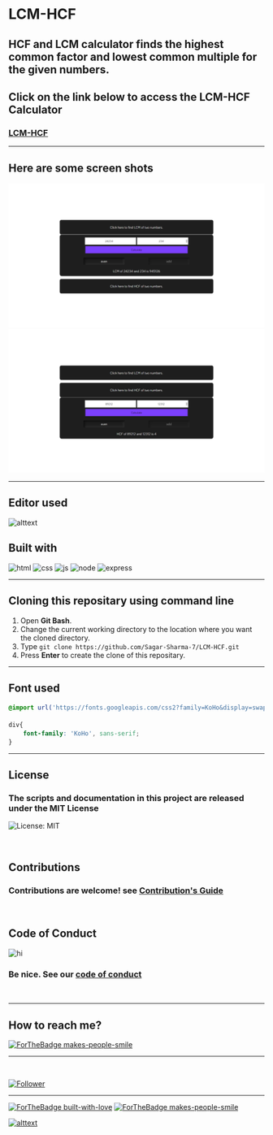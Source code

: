 # LCM-HCF 
## HCF and LCM calculator finds the highest common factor and lowest common multiple for the given numbers.
## Click on the link below to access the LCM-HCF Calculator
### [LCM-HCF](https://sagar-sharma-7.github.io/LCM-HCF/)
<hr>

## Here are some screen shots

<p align="center">
  <img src="public/img/result1.png" title="result">
  <br>
  <img src="public/img/result2.png" title="result">
</p>

<hr>

## Editor used 
![alttext](https://img.shields.io/badge/Visual_Studio_Code-0078D4?style=for-the-badge&logo=visual%20studio%20code&logoColor=white)

## Built with 
 ![html](https://img.shields.io/badge/HTML5-E34F26?style=for-the-badge&logo=html5&logoColor=white)
 ![css](https://img.shields.io/badge/CSS3-1572B6?style=for-the-badge&logo=css3&logoColor=white)
 ![js](https://img.shields.io/badge/JavaScript-F7DF1E?style=for-the-badge&logo=javascript&logoColor=black)
 ![node](https://img.shields.io/badge/Node.js-43853D?style=for-the-badge&logo=node.js&logoColor=white)
 ![express](https://img.shields.io/badge/express-000000?style=for-the-badge&logo=express&logoColor=white)

 <hr>

 ## Cloning this repositary using command line
 1. Open **Git Bash**.
 1. Change the current working directory to the location where you want the cloned directory.
 1. Type `git clone https://github.com/Sagar-Sharma-7/LCM-HCF.git`
 1. Press **Enter** to create the clone of this repositary.

 <hr>

## Font used 
```css 
@import url('https://fonts.googleapis.com/css2?family=KoHo&display=swap');

div{
    font-family: 'KoHo', sans-serif;
}

```
  
<hr>

## License 
### The scripts and documentation in this project are released under the MIT License 
![License: MIT](https://img.shields.io/badge/License-MIT-black.svg)

<br>

## Contributions
### Contributions are welcome! see [Contribution's Guide](https://github.com/Sagar-Sharma-7/LCM-HCF/blob/main/CONTRIBUTING.md)

<br>

## Code of Conduct 
<img src="https://user-images.githubusercontent.com/1303154/88677602-1635ba80-d120-11ea-84d8-d263ba5fc3c0.gif" width="28px" alt="hi"> 

### Be nice. See our [code of conduct](https://github.com/Sagar-Sharma-7/LCM-HCF/blob/main/CODE_OF_CONDUCT.md)

<br>
<hr>

 ## How to reach me?
 [ ![ForTheBadge makes-people-smile](https://img.shields.io/badge/Gmail-D14836?style=for-the-badge&logo=gmail&logoColor=white)](mailto:6969sagarsharma@gmail.com)
 <hr>
 <br>

[![Follower](https://img.shields.io/github/followers/sagar-sharma-7?style=social)](https://github.com/Sagar-Sharma-7)
 <hr>
 <p float="left">

[![ForTheBadge built-with-love](https://forthebadge.com/images/badges/built-with-love.svg)](https://github.com/Sagar-Sharma-7)
[ ![ForTheBadge makes-people-smile](https://forthebadge.com/images/badges/makes-people-smile.svg)](https://github.com/Sagar-Sharma-7)

</p>


[![alttext](https://img.shields.io/badge/GitHub-100000?style=for-the-badge&logo=github&logoColor=white)](https://github.com/Sagar-Sharma-7)



